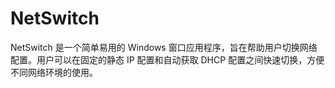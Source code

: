 # NetSwitch
NetSwitch 是一个简单易用的 Windows 窗口应用程序，旨在帮助用户切换网络配置。用户可以在固定的静态 IP 配置和自动获取 DHCP 配置之间快速切换，方便不同网络环境的使用。
